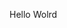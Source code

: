 Hello Wolrd



























































































